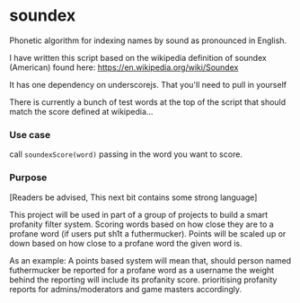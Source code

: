 # soundex
Phonetic algorithm for indexing names by sound as pronounced in English.

I have written this script based on the wikipedia definition of soundex (American) found here:
https://en.wikipedia.org/wiki/Soundex

It has one dependency on underscorejs. That you'll need to pull in yourself

There is currently a bunch of test words at the top of the script that should match the score defined at wikipedia...

### Use case
call `soundexScore(word)` passing in the word you want to score.

### Purpose
[Readers be advised, This next bit contains some strong language]

This project will be used in part of a group of projects to build a smart profanity filter system. Scoring words based on how close they are to a profane word (if users put sh1t a futhermucker). Points will be scaled up or down based on how close to a profane word the given word is.

As an example: A points based system will mean that, should person named futhermucker be reported for a profane word as a username the weight behind the reporting will include its profanity score. prioritising profanity reports for admins/moderators and game masters accordingly.

